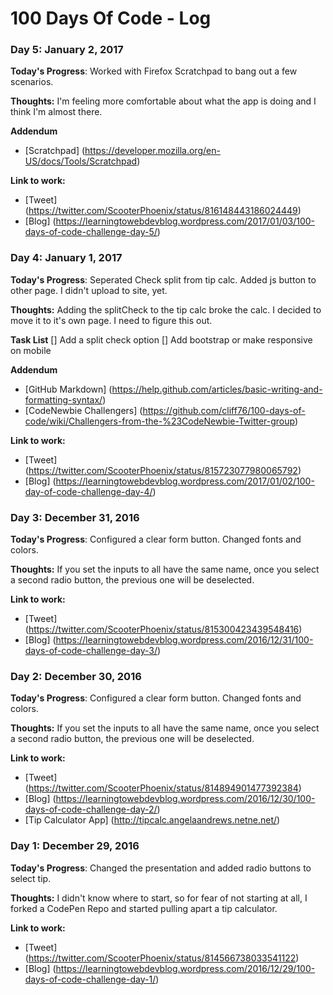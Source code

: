# 100 Days Of Code - Log

### Day 5: January 2, 2017 

**Today's Progress**: Worked with Firefox Scratchpad to bang out a few scenarios. 

**Thoughts:** I'm feeling more comfortable about what the app is doing and I think I'm almost there.

**Addendum**
- [Scratchpad] (https://developer.mozilla.org/en-US/docs/Tools/Scratchpad)

**Link to work:** 
- [Tweet] (https://twitter.com/ScooterPhoenix/status/816148443186024449)
- [Blog] (https://learningtowebdevblog.wordpress.com/2017/01/03/100-days-of-code-challenge-day-5/)

### Day 4: January 1, 2017 

**Today's Progress**: Seperated Check split from tip calc. Added js button to other page. I didn't upload to site, yet.

**Thoughts:** Adding the splitCheck to the tip calc broke the calc. I decided to move it to it's own page. I need to figure this out.

**Task List**
[] Add a split check option
[] Add bootstrap or make responsive on mobile

**Addendum**
- [GitHub Markdown] (https://help.github.com/articles/basic-writing-and-formatting-syntax/)
- [CodeNewbie Challengers] (https://github.com/cliff76/100-days-of-code/wiki/Challengers-from-the-%23CodeNewbie-Twitter-group)

**Link to work:** 
- [Tweet] (https://twitter.com/ScooterPhoenix/status/815723077980065792)
- [Blog] (https://learningtowebdevblog.wordpress.com/2017/01/02/100-day-of-code-challenge-day-4/)

### Day 3: December 31, 2016 

**Today's Progress**: Configured a clear form button. Changed fonts and colors.

**Thoughts:** If you set the inputs to all have the same name, once you select a second radio button, the previous one will be deselected.

**Link to work:** 
- [Tweet] (https://twitter.com/ScooterPhoenix/status/815300423439548416)
- [Blog] (https://learningtowebdevblog.wordpress.com/2016/12/31/100-days-of-code-challenge-day-3/)


### Day 2: December 30, 2016 

**Today's Progress**: Configured a clear form button. Changed fonts and colors.

**Thoughts:** If you set the inputs to all have the same name, once you select a second radio button, the previous one will be deselected.

**Link to work:** 
- [Tweet] (https://twitter.com/ScooterPhoenix/status/814894901477392384)
- [Blog] (https://learningtowebdevblog.wordpress.com/2016/12/30/100-days-of-code-challenge-day-2/)
- [Tip Calculator App] (http://tipcalc.angelaandrews.netne.net/)

### Day 1: December 29, 2016 

**Today's Progress**: Changed the presentation and added radio buttons to select tip.

**Thoughts:** I didn't know where to start, so for fear of not starting at all, I forked a CodePen Repo and started pulling apart a tip calculator.

**Link to work:** 
- [Tweet] (https://twitter.com/ScooterPhoenix/status/814566738033541122)
- [Blog] (https://learningtowebdevblog.wordpress.com/2016/12/29/100-days-of-code-challenge-day-1/)